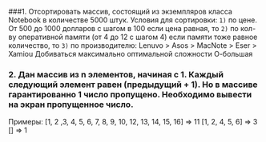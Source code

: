 ###1. Отсортировать массив, состоящий из экземпляров класса Notebook в количестве 5000 штук.
Условия для сортировки:
`1)` по цене. От 500 до 1000 долларов с шагом в 100
если цена равная, то
`2)` по кол-ву оперативной памяти (от 4 до 12 с шагом 4)
если памяти тоже равное количество, то `3)` по производителю:
Lenuvo > Asos > MacNote > Eser > Xamiou
Добиваться максимально оптимальной сложности О-большая

### 2. Дан массив из n элементов, начиная с 1. Каждый следующий элемент равен (предыдущий + 1). Но в массиве гарантированно 1 число пропущено. Необходимо вывести на экран пропущенное число.
Примеры:
[1, 2 ,3, 4, 5, 6, 7, 8, 9, 10, 12, 13, 14, 15, 16] => 11
[1, 2, 4, 5, 6] => 3
[] => 1